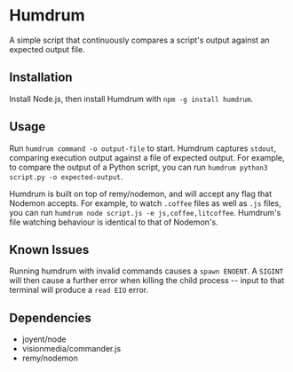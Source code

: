 # Humdrum
A simple script that continuously compares a script's output against an expected output file.

## Installation
Install Node.js, then install Humdrum with `npm -g install humdrum`.

## Usage
Run `humdrum command -o output-file` to start. Humdrum captures `stdout`, comparing execution output against a file of expected output. For example, to compare the output of a Python script, you can run `humdrum python3 script.py -o expected-output`.

Humdrum is built on top of remy/nodemon, and will accept any flag that Nodemon accepts. For example, to watch `.coffee` files as well as `.js` files, you can run `humdrum node script.js -e js,coffee,litcoffee`. Humdrum's file watching behaviour is identical to that of Nodemon's.

## Known Issues
Running humdrum with invalid commands causes a `spawn ENOENT`. A `SIGINT` will then cause a further error when killing the child process -- input to that terminal will produce a `read EIO` error.

## Dependencies
* joyent/node
* visionmedia/commander.js
* remy/nodemon